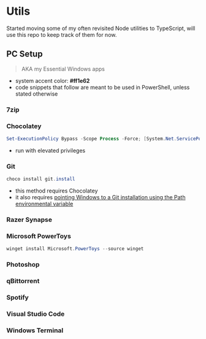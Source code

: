 # Utils

Started moving some of my often revisited Node utilities to TypeScript, will use this repo to keep track of them for now.

## PC Setup
> AKA my Essential Windows apps
- system accent color: **#ff1e62**
- code snippets that follow are meant to be used in PowerShell, unless stated otherwise
### 7zip
### Chocolatey
```powershell
Set-ExecutionPolicy Bypass -Scope Process -Force; [System.Net.ServicePointManager]::SecurityProtocol = [System.Net.ServicePointManager]::SecurityProtocol -bor 3072; iex ((New-Object System.Net.WebClient).DownloadString('https://community.chocolatey.org/install.ps1'))
```
- run with elevated privileges

### Git
```powershell
choco install git.install
```
- this method requires Chocolatey
- it also requires [pointing Windows to a Git installation using the Path environmental variable](https://stackoverflow.com/questions/4492979/error-git-is-not-recognized-as-an-internal-or-external-command)

### Razer Synapse
### Microsoft PowerToys
```powershell
winget install Microsoft.PowerToys --source winget
```
### Photoshop
### qBittorrent
### Spotify
### Visual Studio Code
### Windows Terminal

